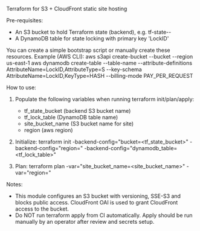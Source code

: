 Terraform for S3 + CloudFront static site hosting

Pre-requisites:
- An S3 bucket to hold Terraform state (backend), e.g. tf-state-<org>-<env>
- A DynamoDB table for state locking with primary key 'LockID'

You can create a simple bootstrap script or manually create these resources.
Example (AWS CLI):
  aws s3api create-bucket --bucket <tf-state-bucket> --region us-east-1
  aws dynamodb create-table --table-name <tf-lock-table> --attribute-definitions AttributeName=LockID,AttributeType=S --key-schema AttributeName=LockID,KeyType=HASH --billing-mode PAY_PER_REQUEST

How to use:
1. Populate the following variables when running terraform init/plan/apply:
   - tf_state_bucket (backend S3 bucket name)
   - tf_lock_table (DynamoDB table name)
   - site_bucket_name (S3 bucket name for site)
   - region (aws region)

2. Initialize:
   terraform init -backend-config="bucket=<tf_state_bucket>" -backend-config="region=<region>" -backend-config="dynamodb_table=<tf_lock_table>"

3. Plan:
   terraform plan -var="site_bucket_name=<site_bucket_name>" -var="region=<region>"

Notes:
- This module configures an S3 bucket with versioning, SSE-S3 and blocks public access. CloudFront OAI is used to grant CloudFront access to the bucket.
- Do NOT run terraform apply from CI automatically. Apply should be run manually by an operator after review and secrets setup.
